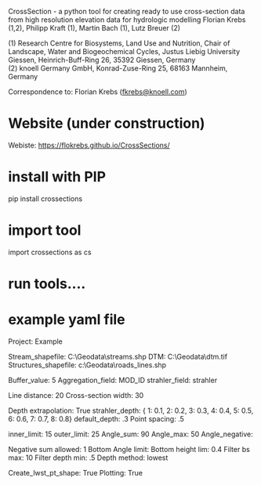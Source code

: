 CrossSection - a python tool for creating ready to use cross-section data from high resolution elevation data for hydrologic modelling 
Florian Krebs (1,2), Philipp Kraft (1), Martin Bach (1),  Lutz Breuer (2)

(1) Research Centre for Biosystems, Land Use and Nutrition, Chair of Landscape, Water and Biogeochemical Cycles, Justus Liebig University Giessen, Heinrich-Buff-Ring 26, 35392 Giessen, Germany <br>
(2) knoell Germany GmbH, Konrad-Zuse-Ring 25, 68163 Mannheim, Germany

Correspondence to: Florian Krebs (fkrebs@knoell.com)

# Website (under construction)
Webiste: https://flokrebs.github.io/CrossSections/

# install with PIP
pip install crossections

# import tool
import crossections as cs

# run tools....

# example yaml file

Project: Example

Stream_shapefile: C:\Geodata\streams.shp
DTM: C:\Geodata\dtm.tif
Structures_shapefile: c:\Geodata\roads_lines.shp

Buffer_value: 5
Aggregation_field: MOD_ID
strahler_field: strahler

Line distance: 20
Cross-section width: 30

Depth extrapolation: True
strahler_depth: { 1: 0.1, 2: 0.2, 3: 0.3, 4: 0.4, 5: 0.5, 6: 0.6, 7: 0.7, 8: 0.8}
default_depth: .3
Point spacing: .5

inner_limit: 15
outer_limit: 25
Angle_sum: 90
Angle_max: 50
Angle_negative: 

Negative sum allowed: 1
Bottom Angle limit: 
Bottom height lim: 0.4
Filter bs max: 10
Filter depth min: .5
Depth method: lowest

Create_lwst_pt_shape: True
Plotting: True 
